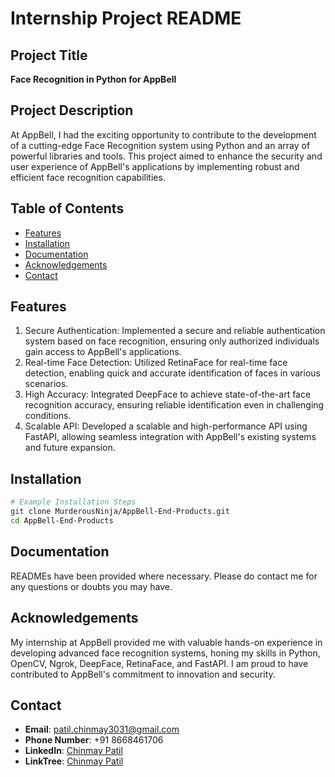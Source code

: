 # Internship Project README

## Project Title

**Face Recognition in Python for AppBell**

## Project Description

At AppBell, I had the exciting opportunity to contribute to the development of a cutting-edge Face Recognition system using Python and an array of powerful libraries and tools. This project aimed to enhance the security and user experience of AppBell's applications by implementing robust and efficient face recognition capabilities.

## Table of Contents

- [Features](#features)
- [Installation](#installation)
- [Documentation](#documentation)
- [Acknowledgements](#acknowledgements)
- [Contact](#contact)

## Features
1. Secure Authentication: Implemented a secure and reliable authentication system based on face recognition, ensuring only authorized individuals gain access to AppBell's applications.
2. Real-time Face Detection: Utilized RetinaFace for real-time face detection, enabling quick and accurate identification of faces in various scenarios.
3. High Accuracy: Integrated DeepFace to achieve state-of-the-art face recognition accuracy, ensuring reliable identification even in challenging conditions.
4. Scalable API: Developed a scalable and high-performance API using FastAPI, allowing seamless integration with AppBell's existing systems and future expansion.

## Installation

```bash
# Example Installation Steps
git clone MurderousNinja/AppBell-End-Products.git
cd AppBell-End-Products
```

## Documentation

READMEs have been provided where necessary. Please do contact me for any questions or doubts you may have.

## Acknowledgements

My internship at AppBell provided me with valuable hands-on experience in developing advanced face recognition systems, honing my skills in Python, OpenCV, Ngrok, DeepFace, RetinaFace, and FastAPI. I am proud to have contributed to AppBell's commitment to innovation and security.

## Contact

* **Email**: [patil.chinmay3031@gmail.com](mailto:patil.chinmay3031@gmail.com)
* **Phone Number**: +91 8668461706
* **LinkedIn**: [Chinmay Patil](https://www.linkedin.com/in/chinmay-patil-2ba27729b/)
* **LinkTree**: [Chinmay Patil](https://linktr.ee/murderouscoder)
